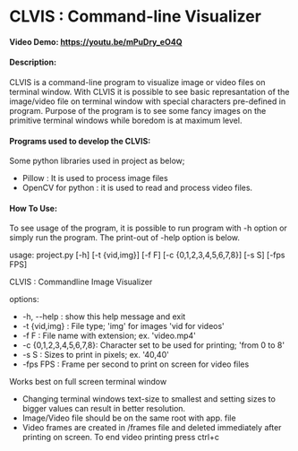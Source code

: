 # CLVIS : Command-line Visualizer
#### Video Demo:  <https://youtu.be/mPuDry_eO4Q>

#### **Description**:

CLVIS is a command-line program to visualize image or video files on terminal window. With CLVIS it is possible to see basic represantation of the image/video file on terminal window with special characters pre-defined in program.  Purpose of the program is to see some fancy images on the primitive terminal windows while boredom is at maximum level. 

#### **Programs used to develop the CLVIS**:

Some python libraries used in project as below;
- Pillow : It is used to process image files
- OpenCV for python : it is used to read and process video files.

#### **How To Use**:

To see usage of the program, it is possible to run program with -h option or simply run the program. The print-out of -help option is below.

usage: project.py [-h] [-t {vid,img}] [-f F] [-c {0,1,2,3,4,5,6,7,8}] [-s S] [-fps FPS]

CLVIS : Commandline Image Visualizer

options:
  * -h, --help            : show this help message and exit
  * -t {vid,img}          : File type; 'img' for images 'vid for videos'
  * -f F                  : File name with extension; ex. 'video.mp4'
  * -c {0,1,2,3,4,5,6,7,8}: Character set to be used for printing; 'from 0 to 8'
  * -s S                  : Sizes to print in pixels; ex. '40,40'
  * -fps FPS              : Frame per second to print on screen for video files

Works best on full screen terminal window

- Changing terminal windows text-size to smallest and setting sizes to bigger values can result in better resolution.
- Image/Video file should be on the same root with app. file
- Video frames are created in /frames file and deleted immediately after printing on screen. To end video printing press ctrl+c 